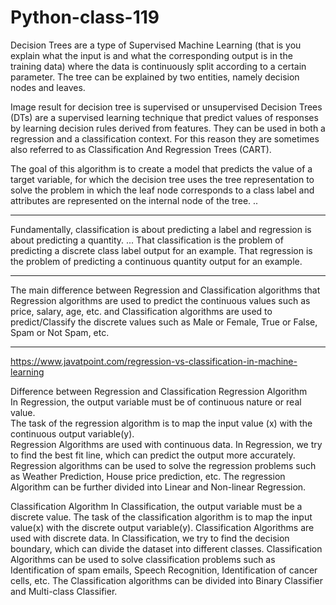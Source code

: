 # Python-class-119



Decision Trees are a type of Supervised Machine Learning (that is you explain what the input is and what the corresponding output is in the training data) where the data is continuously split according to a certain parameter. The tree can be explained by two entities, namely decision nodes and leaves.




Image result for decision tree is supervised or unsupervised
Decision Trees (DTs) are a supervised learning technique that predict values of responses by learning decision rules derived from features. They can be used in both a regression and a classification context. For this reason they are sometimes also referred to as Classification And Regression Trees (CART).


The goal of this algorithm is to create a model that predicts the value of a target variable, for which the decision tree uses the tree representation to solve the problem in which the leaf node corresponds to a class label and attributes are represented on the internal node of the tree. ..



--------------------
Fundamentally, classification is about predicting a label and regression is about predicting a quantity. ... That classification is the problem of predicting a discrete class label output for an example. That regression is the problem of predicting a continuous quantity output for an example.

------------------

The main difference between Regression and Classification algorithms that Regression algorithms are used to predict the continuous values such as price, salary, age, etc. and Classification algorithms are used to predict/Classify the discrete values such as Male or Female, True or False, Spam or Not Spam, etc.

---------------------
https://www.javatpoint.com/regression-vs-classification-in-machine-learning

Difference between Regression and Classification
Regression Algorithm	
In Regression, the output variable must be of continuous nature or real value.	
The task of the regression algorithm is to map the input value (x) with the continuous output variable(y).	
Regression Algorithms are used with continuous data.
In Regression, we try to find the best fit line, which can predict the output more accurately.	
Regression algorithms can be used to solve the regression problems such as Weather Prediction, House price prediction, etc.	
The regression Algorithm can be further divided into Linear and Non-linear Regression.	


Classification Algorithm
In Classification, the output variable must be a discrete value.
The task of the classification algorithm is to map the input value(x) with the discrete output variable(y).
Classification Algorithms are used with discrete data.
In Classification, we try to find the decision boundary, which can divide the dataset into different classes.
Classification Algorithms can be used to solve classification problems such as Identification of spam emails, Speech Recognition, Identification of cancer cells, etc.
The Classification algorithms can be divided into Binary Classifier and Multi-class Classifier.
